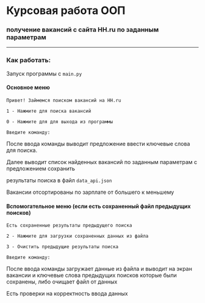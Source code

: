# __Курсовая работа ООП__

### получение вакансий с сайта HH.ru по заданным параметрам

___

### Как работать:

Запуск программы с `main.py`

#### Основное меню

`Привет! Займемся поиском вакансий на HH.ru`

`1 - Нажмите для поиска вакансий`

`0 - Нажмите для для выхода из программы`

`Введите команду: `

После ввода команды выводит предложение ввести ключевые слова для поиска.

Далее выводит список найденных вакансий по заданным параметрам с предложением сохранить

результаты поиска в файл `data_api.json`

Вакансии отсортированы по зарплате от большего к меньшему

#### Вспомогательное меню (если есть сохраненный файл предыдущих поисков)

`Есть сохраненные результаты предыдущего поиска`

`2 - Нажмите для загрузки сохраненных данных из файла`

`3 - Очистить предыдущие результаты поиска`

`Введите команду:`

После ввода команды загружает данные из файла и выводит на экран вакансии и ключевые слова предыдущих поисков которые 
были сохранены, либо очищает файл от данных

Есть проверки на корректность ввода данных